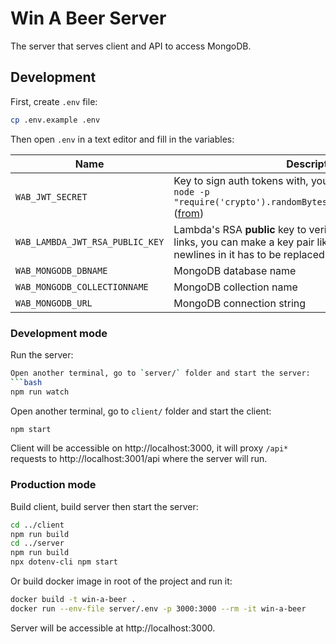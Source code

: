 # Win A Beer Server

The server that serves client and API to access MongoDB.

## Development

First, create `.env` file:
```bash
cp .env.example .env
```

Then open `.env` in a text editor and fill in the variables:

| Name | Description |
|-|-|
|`WAB_JWT_SECRET`|Key to sign auth tokens with, you can generate one using: `node -p "require('crypto').randomBytes(256).toString('base64')"` ([from](https://github.com/dwyl/hapi-auth-jwt2#generating-your-secret-key))|
|`WAB_LAMBDA_JWT_RSA_PUBLIC_KEY`|Lambda's RSA **public** key to verify authenticity of email links, you can make a key pair like [this](https://gist.github.com/ygotthilf/baa58da5c3dd1f69fae9). IMPORTANT: newlines in it has to  be replaced with `\n` characters.|
|`WAB_MONGODB_DBNAME`|MongoDB database name|
|`WAB_MONGODB_COLLECTIONNAME`|MongoDB collection name|
|`WAB_MONGODB_URL`|MongoDB connection string|

### Development mode

Run the server:
```bash
Open another terminal, go to `server/` folder and start the server:
```bash
npm run watch
```

Open another terminal, go to `client/` folder and start the client:
```bash
npm start
```

Client will be accessible on http://localhost:3000, it will proxy `/api*` requests to http://localhost:3001/api where the server will run.

### Production mode

Build client, build server then start the server:
```bash
cd ../client
npm run build
cd ../server
npm run build
npx dotenv-cli npm start
```
Or build docker image in root of the project and run it:
```bash
docker build -t win-a-beer .
docker run --env-file server/.env -p 3000:3000 --rm -it win-a-beer
```

Server will be accessible at http://localhost:3000.
